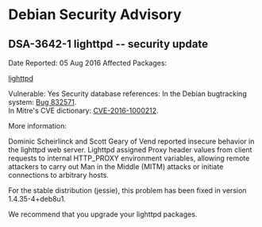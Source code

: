 
Debian Security Advisory
========================


DSA-3642-1 lighttpd -- security update
--------------------------------------



Date Reported:
05 Aug 2016
Affected Packages:

[lighttpd](https://packages.debian.org/src:lighttpd)

Vulnerable:
Yes
Security database references:
In the Debian bugtracking system: [Bug 832571](https://bugs.debian.org/cgi-bin/bugreport.cgi?bug=832571).  
In Mitre's CVE dictionary: [CVE-2016-1000212](https://security-tracker.debian.org/tracker/CVE-2016-1000212).  

More information:

Dominic Scheirlinck and Scott Geary of Vend reported insecure behavior
in the lighttpd web server. Lighttpd assigned Proxy header values from
client requests to internal HTTP\_PROXY environment variables, allowing
remote attackers to carry out Man in the Middle (MITM) attacks or
initiate connections to arbitrary hosts.


For the stable distribution (jessie), this problem has been fixed in
version 1.4.35-4+deb8u1.


We recommend that you upgrade your lighttpd packages.





